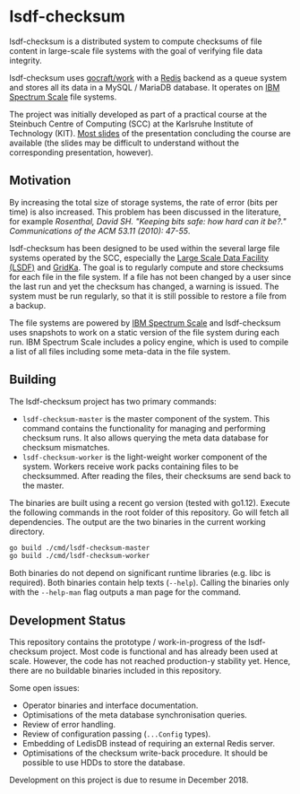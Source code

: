 # lsdf-checksum

lsdf-checksum is a distributed system to compute checksums of file content in
large-scale file systems with the goal of verifying file data integrity.

lsdf-checksum uses [gocraft/work][gocraft-work] with a [Redis][redis]
backend as a queue system and stores all its data in a MySQL / MariaDB database.
It operates on [IBM Spectrum Scale][spectrum-scale] file systems.

The project was initially developed as part of a practical course at the
Steinbuch Centre of Computing (SCC) at the Karlsruhe Institute of Technology
(KIT). [Most slides][slides] of the presentation concluding the course are
available (the slides may be difficult to understand without the corresponding
presentation, however).

[gocraft-work]: https://github.com/gocraft/work
[redis]: https://redis.io/
[spectrum-scale]: https://en.wikipedia.org/wiki/IBM_Spectrum_Scale
[slides]: https://buckets.meta.mailsrv.io/share/X6MP1mDqwCckSZfzHDLeENZ8OIeeyUUe/slides.pdf

## Motivation

By increasing the total size of storage systems, the rate of error (bits per
time) is also increased. This problem has been discussed in the literature, for
example _Rosenthal, David SH. "Keeping bits safe: how hard can it be?."
Communications of the ACM 53.11 (2010): 47-55_.

lsdf-checksum has been designed to be used within the several large file systems
operated by the SCC, especially the [Large Scale Data Facility (LSDF)][lsdf] and
[GridKa][gridka]. The goal is to regularly compute and store checksums for each
file in the file system. If a file has not been changed by a user since the last
run and yet the checksum has changed, a warning is issued. The system must be
run regularly, so that it is still possible to restore a file from a backup.

The file systems are powered by [IBM Spectrum Scale][spectrum-scale] and
lsdf-checksum uses snapshots to work on a static version of the file system
during each run. IBM Spectrum Scale includes a policy engine, which is used to
compile a list of all files including some meta-data in the file system.

[lsdf]: https://www.scc.kit.edu/en/research/11843.php
[gridka]: http://www.gridka.de/welcome-en.html

## Building

The lsdf-checksum project has two primary commands:

 * `lsdf-checksum-master` is the master component of the system. This command
   contains the functionality for managing and performing checksum runs. It
   also allows querying the meta data database for checksum mismatches.
 * `lsdf-checksum-worker` is the light-weight worker component of the system.
   Workers receive work packs containing files to be checksummed. After
   reading the files, their checksums are send back to the master.

The binaries are built using a recent go version (tested with go1.12). Execute
the following commands in the root folder of this repository. Go will fetch
all dependencies. The output are the two binaries in the current working
directory.

```bash
go build ./cmd/lsdf-checksum-master
go build ./cmd/lsdf-checksum-worker
```

Both binaries do not depend on significant runtime libraries (e.g. libc is
required). Both binaries contain help texts (`--help`). Calling the binaries
only with the `--help-man` flag outputs a man page for the command.

## Development Status

This repository contains the prototype / work-in-progress of the lsdf-checksum
project. Most code is functional and has already been used at scale. However,
the code has not reached production-y stability yet. Hence, there are no
buildable binaries included in this repository.

Some open issues:

 * Operator binaries and interface documentation.
 * Optimisations of the meta database synchronisation queries.
 * Review of error handling.
 * Review of configuration passing (`...Config` types).
 * Embedding of LedisDB instead of requiring an external Redis server.
 * Optimisations of the checksum write-back procedure. It should be possible to
   use HDDs to store the database.

Development on this project is due to resume in December 2018.
